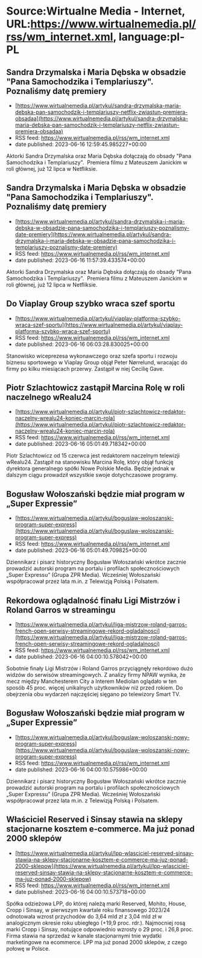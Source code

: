 # Source:Wirtualne Media - Internet, URL:https://www.wirtualnemedia.pl/rss/wm_internet.xml, language:pl-PL

## Sandra Drzymalska i Maria Dębska w obsadzie "Pana Samochodzika i Templariuszy". Poznaliśmy datę premiery
 - [https://www.wirtualnemedia.pl/artykul/sandra-drzymalska-maria-debska-pan-samochodzik-i-templariuszy-netflix-zwiastun-premiera-obsadaa](https://www.wirtualnemedia.pl/artykul/sandra-drzymalska-maria-debska-pan-samochodzik-i-templariuszy-netflix-zwiastun-premiera-obsadaa)
 - RSS feed: https://www.wirtualnemedia.pl/rss/wm_internet.xml
 - date published: 2023-06-16 12:59:45.985227+00:00

Aktorki Sandra Drzymalska oraz Maria Dębska dołączają do obsady "Pana Samochodzika i Templariuszy".  Premiera filmu z Mateuszem Janickim w roli głównej, już 12 lipca w Netfliksie.

## Sandra Drzymalska i Maria Dębska w obsadzie "Pana Samochodzika i Templariuszy". Poznaliśmy datę premiery
 - [https://www.wirtualnemedia.pl/artykul/sandra-drzymalska-i-maria-debska-w-obsadzie-pana-samochodzika-i-templariuszy-poznalismy-date-premiery](https://www.wirtualnemedia.pl/artykul/sandra-drzymalska-i-maria-debska-w-obsadzie-pana-samochodzika-i-templariuszy-poznalismy-date-premiery)
 - RSS feed: https://www.wirtualnemedia.pl/rss/wm_internet.xml
 - date published: 2023-06-16 11:57:39.433574+00:00

Aktorki Sandra Drzymalska oraz Maria Dębska dołączają do obsady "Pana Samochodzika i Templariuszy".  Premiera filmu z Mateuszem Janickim w roli głównej, już 12 lipca w Netfliksie.

## Do Viaplay Group szybko wraca szef sportu
 - [https://www.wirtualnemedia.pl/artykul/viaplay-platforma-szybko-wraca-szef-sportu](https://www.wirtualnemedia.pl/artykul/viaplay-platforma-szybko-wraca-szef-sportu)
 - RSS feed: https://www.wirtualnemedia.pl/rss/wm_internet.xml
 - date published: 2023-06-16 06:03:28.830025+00:00

Stanowisko wiceprezesa wykonawczego oraz szefa sportu i rozwoju biznesu sportowego w Viaplay Group objął Peter Nørrelund, wracając do firmy po kilku miesiącach przerwy. Zastąpił w niej Cecilię Gave.

## Piotr Szlachtowicz zastąpił Marcina Rolę w roli naczelnego wRealu24
 - [https://www.wirtualnemedia.pl/artykul/piotr-szlachtowicz-redaktor-naczelny-wrealu24-koniec-marcin-rola](https://www.wirtualnemedia.pl/artykul/piotr-szlachtowicz-redaktor-naczelny-wrealu24-koniec-marcin-rola)
 - RSS feed: https://www.wirtualnemedia.pl/rss/wm_internet.xml
 - date published: 2023-06-16 05:01:49.718342+00:00

Piotr Szlachtowicz od 15 czerwca jest redaktorem naczelnym telewizji wRealu24. Zastąpił na stanowisku Marcina Rolę, który objął funkcję dyrektora generalnego spółki Nowe Polskie Media. Będzie jednak w dalszym ciągu prowadził wszystkie swoje dotychczasowe programy.

## Bogusław Wołoszański będzie miał program w „Super Expressie”
 - [https://www.wirtualnemedia.pl/artykul/boguslaw-woloszanski-program-super-express](https://www.wirtualnemedia.pl/artykul/boguslaw-woloszanski-program-super-express)
 - RSS feed: https://www.wirtualnemedia.pl/rss/wm_internet.xml
 - date published: 2023-06-16 05:01:49.709825+00:00

Dziennikarz i pisarz historyczny Bogusław Wołoszański wkrótce zacznie prowadzić autorski program na portalu i profilach społecznościowych „Super Expressu” (Grupa ZPR Media). Wcześniej Wołoszański współpracował przez lata m.in. z Telewizją Polską i Polsatem.

## Rekordowa oglądalność finału Ligi Mistrzów i Roland Garros w streamingu
 - [https://www.wirtualnemedia.pl/artykul/liga-mistrzow-roland-garros-french-open-serwisy-streamingowe-rekord-ogladalnosci](https://www.wirtualnemedia.pl/artykul/liga-mistrzow-roland-garros-french-open-serwisy-streamingowe-rekord-ogladalnosci)
 - RSS feed: https://www.wirtualnemedia.pl/rss/wm_internet.xml
 - date published: 2023-06-16 04:00:10.578042+00:00

Sobotnie finały Ligi Mistrzów i Roland Garros przyciągnęły rekordowo dużo widzów do serwisów streamingowych. Z analizy firmy NPAW wynika, że mecz między Manchesterem City a Interem Mediolan oglądało w ten sposób 45 proc. więcej unikalnych użytkowników niż przed rokiem. Do obejrzenia obu wydarzeń najczęściej sięgano po telewizory Smart TV.

## Bogusław Wołoszański będzie miał program w „Super Expressie”
 - [https://www.wirtualnemedia.pl/artykul/boguslaw-woloszanski-nowy-program-super-express](https://www.wirtualnemedia.pl/artykul/boguslaw-woloszanski-nowy-program-super-express)
 - RSS feed: https://www.wirtualnemedia.pl/rss/wm_internet.xml
 - date published: 2023-06-16 04:00:10.575986+00:00

Dziennikarz i pisarz historyczny Bogusław Wołoszański wkrótce zacznie prowadzić autorski program na portalu i profilach społecznościowych „Super Expressu” (Grupa ZPR Media). Wcześniej Wołoszański współpracował przez lata m.in. z Telewizją Polską i Polsatem.

## Właściciel Reserved i Sinsay stawia na sklepy stacjonarne kosztem e-commerce. Ma już ponad 2000 sklepów
 - [https://www.wirtualnemedia.pl/artykul/lpp-wlasciciel-reserved-sinsay-stawia-na-sklepy-stacjonarne-kosztem-e-commerce-ma-juz-ponad-2000-sklepow](https://www.wirtualnemedia.pl/artykul/lpp-wlasciciel-reserved-sinsay-stawia-na-sklepy-stacjonarne-kosztem-e-commerce-ma-juz-ponad-2000-sklepow)
 - RSS feed: https://www.wirtualnemedia.pl/rss/wm_internet.xml
 - date published: 2023-06-16 04:00:10.573718+00:00

Spółka odzieżowa LPP, do której należą marki Reserved, Mohito, House, Cropp i Sinsay, w pierwszym kwartale roku finansowego 2023/24 odnotowała wzrost przychodów do 3,64 mld zł z 3,04 mld zł w analogicznym okresie roku ubiegłego (+19,9 proc. rdr.). Najmocniej rosą marki Cropp i Sinsay, notujące odpowiednio wzrosty o 29 proc. i 26,8 proc. Firma stawia na sprzedaż w kanale stacjonarnymi tnie wydatki marketingowe na ecommerce. LPP ma już ponad 2000 sklepów, z czego połowę w Polsce.

